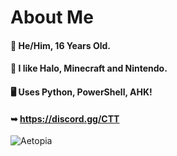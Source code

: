 # About Me
#### 👦 **He/Him, 16 Years Old.**
#### 🔴 **I like Halo, Minecraft and Nintendo.** 
#### 🖥️ **Uses Python, PowerShell, AHK!**
#### ➥  **https://discord.gg/CTT** 

![Aetopia](https://github-readme-stats.vercel.app/api?username=Aetopia)
